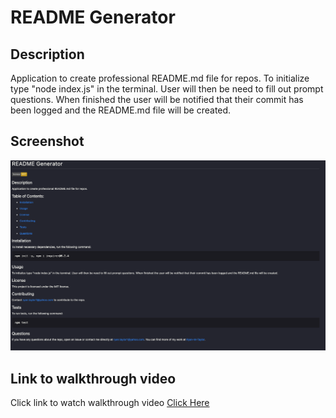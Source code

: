 # README Generator 

## Description

Application to create professional README.md file for repos. To initialize type "node index.js" in the terminal. User will then be need to fill out prompt questions. When finished the user will be notified that their commit has been logged and the README.md file will be created.

## Screenshot

![Screenshot of sample README](./assets/images/Screenshot%202022-11-26%20at%204.03.23%20PM.png)

## Link to walkthrough video

Click link to watch walkthrough video [Click Here](./assets/videos/README-Generator-Walkthrough.mp4)